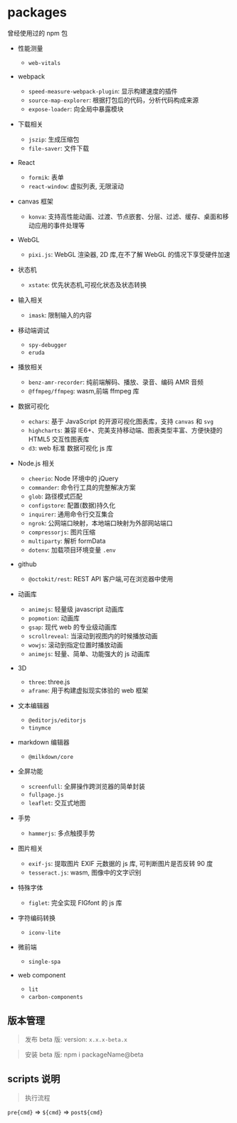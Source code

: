 # packages

曾经使用过的 npm 包

- 性能测量
  - `web-vitals`

- webpack

  - `speed-measure-webpack-plugin`: 显示构建速度的插件
  - `source-map-explorer`: 根据打包后的代码，分析代码构成来源
  - `expose-loader`: 向全局中暴露模块

- 下载相关

  - `jszip`: 生成压缩包
  - `file-saver`: 文件下载

- React

  - `formik`: 表单
  - `react-window`: 虚拟列表, 无限滚动

- canvas 框架

  - `konva`: 支持高性能动画、过渡、节点嵌套、分层、过滤、缓存、桌面和移动应用的事件处理等

- WebGL

  - `pixi.js`: WebGL 渲染器, 2D 库,在不了解 WebGL 的情况下享受硬件加速

- 状态机

  - `xstate`: 优先状态机,可视化状态及状态转换

- 输入相关

  - `imask`: 限制输入的内容

- 移动端调试

  - `spy-debugger`
  - `eruda`

- 播放相关

  - `benz-amr-recorder`: 纯前端解码、播放、录音、编码 AMR 音频
  - `@ffmpeg/ffmpeg`: wasm,前端 ffmpeg 库

- 数据可视化

  - `echars`: 基于 JavaScript 的开源可视化图表库，支持 `canvas` 和 `svg`
  - `highcharts`: 兼容 IE6+、完美支持移动端、图表类型丰富、方便快捷的 HTML5 交互性图表库
  - `d3`: web 标准 数据可视化 js 库

- Node.js 相关

  - `cheerio`: Node 环境中的 jQuery
  - `commander`: 命令行工具的完整解决方案
  - `glob`: 路径模式匹配
  - `configstore`: 配置(数据)持久化
  - `inquirer`: 通用命令行交互集合
  - `ngrok`: 公网端口映射，本地端口映射为外部网站端口
  - `compressorjs`: 图片压缩
  - `multiparty`: 解析 formData
  - `dotenv`: 加载项目环境变量 `.env`

- github

  - `@octokit/rest`: REST API 客户端,可在浏览器中使用

- 动画库

  - `animejs`: 轻量级 javascript 动画库
  - `popmotion`: 动画库
  - `gsap`: 现代 web 的专业级动画库
  - `scrollreveal`: 当滚动到视图内的时候播放动画
  - `wowjs`: 滚动到指定位置时播放动画
  - `animejs`: 轻量、简单、功能强大的 js 动画库

- 3D

  - `three`: three.js
  - `aframe`: 用于构建虚拟现实体验的 web 框架

- 文本编辑器

  - `@editorjs/editorjs`
  - `tinymce`

- markdown 编辑器

  - `@milkdown/core`

- 全屏功能

  - `screenfull`: 全屏操作跨浏览器的简单封装
  - `fullpage.js`
  - `leaflet`: 交互式地图

- 手势

  - `hammerjs`: 多点触摸手势

- 图片相关

  - `exif-js`: 提取图片 EXIF 元数据的 js 库, 可判断图片是否反转 90 度
  - `tesseract.js`: wasm, 图像中的文字识别

- 特殊字体

  - `figlet`: 完全实现 FIGfont 的 js 库

- 字符编码转换

  - `iconv-lite`

- 微前端
  - `single-spa`

- web component
  - `lit`
  - `carbon-components`

## 版本管理

> 发布 beta 版: version: `x.x.x-beta.x`

> 安装 beta 版: npm i packageName@beta

## scripts 说明

> 执行流程

`pre{cmd}` => `${cmd}` => `post${cmd}`
